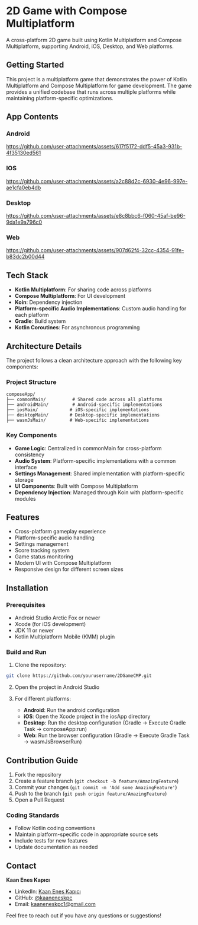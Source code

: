 # 2D Game with Compose Multiplatform

A cross-platform 2D game built using Kotlin Multiplatform and Compose Multiplatform, supporting Android, iOS, Desktop, and Web platforms.

## Getting Started

This project is a multiplatform game that demonstrates the power of Kotlin Multiplatform and Compose Multiplatform for game development. The game provides a unified codebase that runs across multiple platforms while maintaining platform-specific optimizations.

## App Contents

### Android

https://github.com/user-attachments/assets/617f5172-ddf5-45a3-931b-4f35130ed561

### IOS

https://github.com/user-attachments/assets/a2c88d2c-6930-4e96-997e-ae1cfa0eb4db

### Desktop

https://github.com/user-attachments/assets/e8c8bbc6-f060-45af-be96-9da1e9a796c0

### Web

https://github.com/user-attachments/assets/907d62f4-32cc-4354-91fe-b83dc2b00d44


## Tech Stack

- **Kotlin Multiplatform**: For sharing code across platforms
- **Compose Multiplatform**: For UI development
- **Koin**: Dependency injection
- **Platform-specific Audio Implementations**: Custom audio handling for each platform
- **Gradle**: Build system
- **Kotlin Coroutines**: For asynchronous programming

## Architecture Details

The project follows a clean architecture approach with the following key components:

### Project Structure
```
composeApp/
├── commonMain/          # Shared code across all platforms
├── androidMain/         # Android-specific implementations
├── iosMain/            # iOS-specific implementations
├── desktopMain/        # Desktop-specific implementations
├── wasmJsMain/         # Web-specific implementations
```

### Key Components
- **Game Logic**: Centralized in commonMain for cross-platform consistency
- **Audio System**: Platform-specific implementations with a common interface
- **Settings Management**: Shared implementation with platform-specific storage
- **UI Components**: Built with Compose Multiplatform
- **Dependency Injection**: Managed through Koin with platform-specific modules

## Features

- Cross-platform gameplay experience
- Platform-specific audio handling
- Settings management
- Score tracking system
- Game status monitoring
- Modern UI with Compose Multiplatform
- Responsive design for different screen sizes

## Installation

### Prerequisites
- Android Studio Arctic Fox or newer
- Xcode (for iOS development)
- JDK 11 or newer
- Kotlin Multiplatform Mobile (KMM) plugin

### Build and Run

1. Clone the repository:
```bash
git clone https://github.com/yourusername/2DGameCMP.git
```

2. Open the project in Android Studio

3. For different platforms:
   - **Android**: Run the android configuration
   - **iOS**: Open the Xcode project in the iosApp directory
   - **Desktop**: Run the desktop configuration (Gradle -> Execute Gradle Task -> composeApp:run)
   - **Web**: Run the browser configuration (Gradle -> Execute Gradle Task -> wasmJsBrowserRun)

## Contribution Guide

1. Fork the repository
2. Create a feature branch (`git checkout -b feature/AmazingFeature`)
3. Commit your changes (`git commit -m 'Add some AmazingFeature'`)
4. Push to the branch (`git push origin feature/AmazingFeature`)
5. Open a Pull Request

### Coding Standards
- Follow Kotlin coding conventions
- Maintain platform-specific code in appropriate source sets
- Include tests for new features
- Update documentation as needed

## Contact

**Kaan Enes Kapıcı**
- LinkedIn: [Kaan Enes Kapıcı](https://www.linkedin.com/in/kaaneneskpc/)
- GitHub: [@kaaneneskpc](https://github.com/kaaneneskpc)
- Email: kaaneneskpc1@gmail.com

Feel free to reach out if you have any questions or suggestions!
